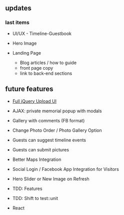 ## updates

### last items
* UI/UX - Timeline-Guestbook
* Hero Image

* Landing Page
  * Blog articles / how to guide
  * front page copy
  * link to back-end sections

## future features
* [Full jQuery Upload UI](https://github.com/blueimp/jquery-file-upload/wiki/rails-setup-for-v6-(multiple))
* AJAX: private memorial popup with modals

* Gallery with comments (FB format)
* Change Photo Order / Photo Gallery Option

* Guests can suggest timeline events
* Guests can submit pictures

* Better Maps Integration

* Social Login / Facebook App Integration for Visitors
* Hero Slider or New Image on Refresh

* TDD: Features
* TDD: Shift to test::unit
* React
